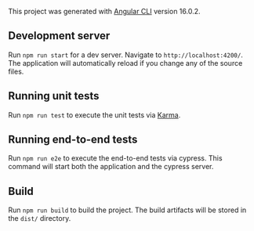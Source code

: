 This project was generated with [Angular CLI](https://github.com/angular/angular-cli) version 16.0.2.

## Development server

Run `npm run start` for a dev server. Navigate to `http://localhost:4200/`. The application will automatically reload if you change any of the source files.

## Running unit tests

Run `npm run test` to execute the unit tests via [Karma](https://karma-runner.github.io).

## Running end-to-end tests

Run `npm run e2e` to execute the end-to-end tests via cypress. This command will start both the application and the cypress server.

## Build

Run `npm run build` to build the project. The build artifacts will be stored in the `dist/` directory.
